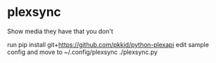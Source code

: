 # plexsync
Show media they have that you don't

run pip install git+https://github.com/pkkid/python-plexapi
edit sample config and move to ~/.config/plexsync
./plexsync.py
